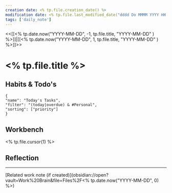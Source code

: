 ```yaml
---
creation date: <% tp.file.creation_date() %>
modification date: <% tp.file.last_modified_date("dddd Do MMMM YYYY HH:mm:ss") %>
tags: ['daily_note']
---
```


<<[[<% tp.date.now("YYYY-MM-DD", -1, tp.file.title, "YYYY-MM-DD" ) %>]]|[[<% tp.date.now("YYYY-MM-DD", 1, tp.file.title, "YYYY-MM-DD" ) %>]]>>

# <% tp.file.title %>

## Habits & Todo's
```todoist
{
"name": "Today's Tasks",
"filter": "(today|overdue) & #Personal",
"sorting": ["priority"]
}
```

## Workbench

<% tp.file.cursor(1) %>


## Reflection


--- 
[Related work note (if created)](obsidian://open?vault=Work%20Brain&file=Files%2F<% tp.date.now("YYYY-MM-DD", 0) %>)